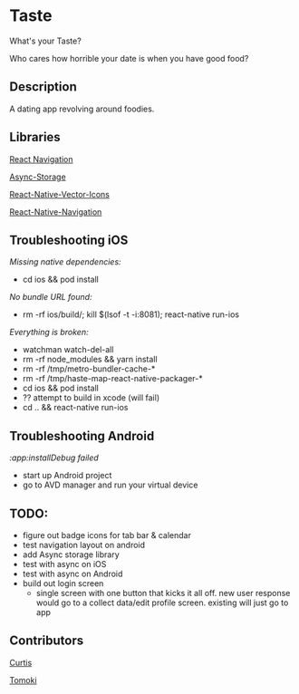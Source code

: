 # Taste

What's your Taste?

Who cares how horrible your date is when you have good food?

## Description

A dating app revolving around foodies.

## Libraries

[React Navigation](https://reactnavigation.org)

[Async-Storage](https://github.com/react-native-community/async-storage)

[React-Native-Vector-Icons](https://github.com/oblador/react-native-vector-icons)

[React-Native-Navigation](https://wix.github.io/react-native-navigation/)

## Troubleshooting iOS

_Missing native dependencies:_

- cd ios && pod install

_No bundle URL found:_

- rm -rf ios/build/; kill \$(lsof -t -i:8081); react-native run-ios

_Everything is broken:_

- watchman watch-del-all
- rm -rf node_modules && yarn install
- rm -rf /tmp/metro-bundler-cache-\*
- rm -rf /tmp/haste-map-react-native-packager-\*
- cd ios && pod install
- ?? attempt to build in xcode (will fail)
- cd .. && react-native run-ios

## Troubleshooting Android

_:app:installDebug failed_

- start up Android project
- go to AVD manager and run your virtual device

## TODO:

- figure out badge icons for tab bar & calendar
- test navigation layout on android
- add Async storage library
- test with async on iOS
- test with async on Android
- build out login screen
  - single screen with one button that kicks it all off. new user response would go to a collect data/edit profile screen. existing will just go to app

## Contributors

[Curtis](https://curtisrodgers.com/)

[Tomoki](https://github.com/lamt3/)
